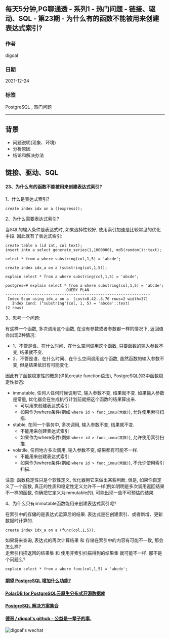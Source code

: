 ## 每天5分钟,PG聊通透 - 系列1 - 热门问题 - 链接、驱动、SQL - 第23期 - 为什么有的函数不能被用来创建表达式索引?  
        
### 作者        
digoal        
        
### 日期        
2021-12-24        
        
### 标签        
PostgreSQL , 热门问题        
        
----        
        
## 背景        
- 问题说明(现象、环境)        
- 分析原因        
- 结论和解决办法        
        
## 链接、驱动、SQL        
        
#### 23、为什么有的函数不能被用来创建表达式索引?  
1、什么是表达式索引?  
  
```  
create index idx on a ((express));  
```  
  
2、为什么需要表达式索引?  
  
当SQL的输入条件是表达式时, 如果选择性较好, 使用索引加速是比较常见的优化手段. 因此就有了表达式索引:  
  
```  
create table a (id int, col text);  
insert into a select generate_series(1,1000000), md5(random()::text);  
  
select * from a where substring(col,1,5) = 'abcde';  
  
create index idx_a on a (substring(col,1,5));  
  
explain select * from a where substring(col,1,5) = 'abcde';  
  
postgres=# explain select * from a where substring(col,1,5) = 'abcde';  
                           QUERY PLAN                             
----------------------------------------------------------------  
 Index Scan using idx_a on a  (cost=0.42..3.76 rows=2 width=37)  
   Index Cond: ("substring"(col, 1, 5) = 'abcde'::text)  
(2 rows)  
```  
  
3、思考一个问题:  
  
有这样一个函数, 多次调用这个函数, 在没有参数或者参数都一样的情况下, 返回值会出现2种情况:    
- 1、不管是谁、在什么时间、在什么空间调用这个函数, 只要函数的输入参数不变, 结果就不变.   
- 2、不管是谁、在什么时间、在什么空间调用这个函数, 虽然函数的输入参数不变, 但是结果依旧有可能变化.   
  
因此有了函数稳定性的概念(详见create function语法), PostgreSQL的3中函数稳定性状态:   
- immutable, 任何人任何时候调用它, 输入参数不变, 结果就不变. 如果输入参数是常量, 优化器会在生成执行计划前就把这个函数的结果算出来.   
    - 可以用来创建表达式索引  
    - 如果作为where条件(例如 `where id > func_immu(常数)`), 允许使用索引扫描.   
- stable, 在同一个事务中, 多次调用, 输入参数不变, 结果就不变.   
    - 不能用来创建表达式索引  
    - 如果作为where条件(例如 `where id > func_immu(常数)`), 允许使用索引扫描.   
- volatile, 任何地方多次调用, 输入参数不变, 结果都有可能不一样.   
    - 不能用来创建表达式索引  
    - 如果作为where条件(例如 `where id > func_immu(常数)`), 不允许使用索引扫描.   
  
注意: 函数稳定性只是个软性定义, 优化器用它来做出某些判断, 但是, 如果你自定义了一个函数, 真正的性质和稳定性定义允许不一样(例如明明是多次调用返回结果不一样的函数, 你确把它定义为immutable的), 可能出现一些不可预估的结果.   
  
4、为什么只有immutable函数能用来创建表达式索引呢?  
  
在索引中的存储的是表达式运算后的结果. 表达式是在创建索引、或者新增、更新数据时计算的.   
```  
create index idx_a on a (func(col,1,5));    
```  
  
如果将来查询, 表达式的再次计算结果 和 存储在索引中的内容有可能不一致, 那会怎么样?   
走索引扫描返回的结果集 和 使用非索引扫描得到的结果集 就可能不一样. 那不是个问题么?   
```  
explain select * from a where func(col,1,5) = 'abcde';  
```  
     
  
       
  
#### [期望 PostgreSQL 增加什么功能?](https://github.com/digoal/blog/issues/76 "269ac3d1c492e938c0191101c7238216")
  
  
#### [PolarDB for PostgreSQL云原生分布式开源数据库](https://github.com/ApsaraDB/PolarDB-for-PostgreSQL "57258f76c37864c6e6d23383d05714ea")
  
  
#### [PostgreSQL 解决方案集合](https://yq.aliyun.com/topic/118 "40cff096e9ed7122c512b35d8561d9c8")
  
  
#### [德哥 / digoal's github - 公益是一辈子的事.](https://github.com/digoal/blog/blob/master/README.md "22709685feb7cab07d30f30387f0a9ae")
  
  
![digoal's wechat](../pic/digoal_weixin.jpg "f7ad92eeba24523fd47a6e1a0e691b59")
  
